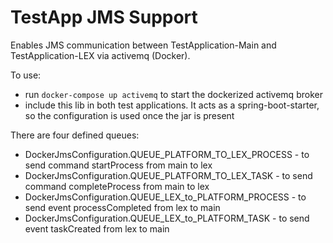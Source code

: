 # TestApp JMS Support

Enables JMS communication between TestApplication-Main and TestApplication-LEX
via activemq (Docker).

To use:

* run `docker-compose up activemq` to start the dockerized activemq broker
* include this lib in both test applications. It acts as a spring-boot-starter, so the configuration is used once the jar is present

There are four defined queues:

* DockerJmsConfiguration.QUEUE_PLATFORM_TO_LEX_PROCESS - to send command startProcess from main to lex
* DockerJmsConfiguration.QUEUE_PLATFORM_TO_LEX_TASK - to send command completeProcess from main to lex
* DockerJmsConfiguration.QUEUE_LEX_to_PLATFORM_PROCESS - to send event processCompleted from lex to main
* DockerJmsConfiguration.QUEUE_LEX_to_PLATFORM_TASK - to send event taskCreated from lex to main
